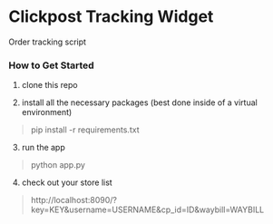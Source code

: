 # Clickpost Tracking Widget

Order tracking script


### How to Get Started

1. clone this repo

2. install all the necessary packages (best done inside of a virtual environment)
> pip install -r requirements.txt

3. run the app
> python app.py

4. check out your store list
> http://localhost:8090/?key=KEY&username=USERNAME&cp_id=ID&waybill=WAYBILL
